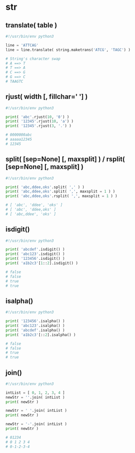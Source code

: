 # str

## translate( table )
```python
#!/usr/bin/env python3

line = 'ATTCAG'
line = line.translate( string.maketrans('ATCG', 'TAGC') )

# String's character swap
# A ==> T
# T ==> A
# C ==> G
# G ==> C
# TAAGTC
```

## rjust( width [, fillchar=' '] )
```python
#!/usr/bin/env python3

print( 'abc'.rjust(10, '0') )
print( '12345'.rjust(10, 'a') )
print( '12345'.rjust(3, '.') )

# 0000000abc
# aaaaa12345
# 12345
```

## split( [sep=None] [, maxsplit] ) / rsplit( [sep=None] [, maxsplit] )
```python
#!/usr/bin/env python3

print( 'abc,ddee,oks'.split( ',' ) )
print( 'abc,ddee,oks'.split( ',', maxsplit = 1 ) )
print( 'abc,ddee,oks'.rsplit( ',', maxsplit = 1 ) )

# [ 'abc', 'ddee', 'oks' ]
# [ 'abc', 'ddee,oks' ]
# [ 'abc,ddee', 'oks' ]
```

## isdigit()
```python
#!/usr/bin/env python3

print( 'abcdef'.isdigit() )
print( 'abc123'.isdigit() )
print( '123456'.isdigit() )
print( 'a1b2c3'[1::2].isdigit() )

# false
# false
# true
# true
```

## isalpha()
```python
#!/usr/bin/env python3

print( '123456'.isalpha() )
print( 'abc123'.isalpha() )
print( 'abcdef'.isalpha() )
print( 'a1b2c3'[::2].isalpha() )

# false
# false
# true
# true
```

## join()
```python
#!/usr/bin/env python3

intList = [ 0, 1, 2, 3, 4 ]
newStr = ''.join( intList )
print( newStr )

newStr = ' '.join( intList )
print( newStr )

newStr = '-'.join( intList )
print( newStr )

# 01234
# 0 1 2 3 4
# 0-1-2-3-4
```